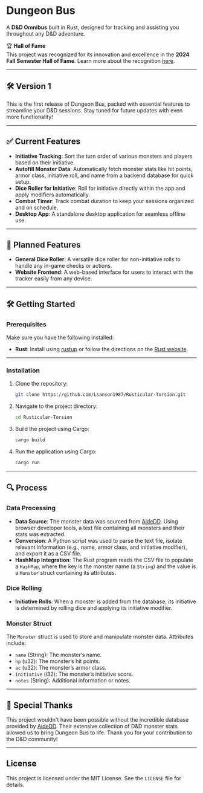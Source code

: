 # Dungeon Bus

A **D&D Omnibus** built in Rust, designed for tracking and assisting you throughout any D&D adventure.

🏆 **Hall of Fame**  
This project was recognized for its innovation and excellence in the **2024 Fall Semester Hall of Fame**. Learn more about the recognition [here](https://example.com/hall-of-fame).

---

## 🛠️ Version 1  
This is the first release of Dungeon Bus, packed with essential features to streamline your D&D sessions. Stay tuned for future updates with even more functionality!

---

## ✅ Current Features

- **Initiative Tracking**: Sort the turn order of various monsters and players based on their initiative.
- **Autofill Monster Data**: Automatically fetch monster stats like hit points, armor class, initiative roll, and name from a backend database for quick setup.
- **Dice Roller for Initiative**: Roll for initiative directly within the app and apply modifiers automatically.
- **Combat Timer**: Track combat duration to keep your sessions organized and on schedule.
- **Desktop App**: A standalone desktop application for seamless offline use.

---

## 🚀 Planned Features

- **General Dice Roller**: A versatile dice roller for non-initiative rolls to handle any in-game checks or actions.
- **Website Frontend**: A web-based interface for users to interact with the tracker easily from any device.

---

## 🛠️ Getting Started

### Prerequisites

Make sure you have the following installed:

- **Rust**: Install using [rustup](https://rustup.rs/) or follow the directions on the [Rust website](https://www.rust-lang.org/tools/install).

---

### Installation

1. Clone the repository:

   ```bash
   git clone https://github.com/Lsanson1987/Rusticular-Torsion.git
   ```

2. Navigate to the project directory:

   ```bash
   cd Rusticular-Torsion
   ```

3. Build the project using Cargo:

   ```bash
   cargo build
   ```

4. Run the application using Cargo:

   ```bash
   cargo run
   ```

---

## 🔍 Process

### Data Processing

- **Data Source**: The monster data was sourced from [AideDD](https://www.aidedd.org/dnd-filters/monsters.php). Using browser developer tools, a text file containing all monsters and their stats was extracted.
- **Conversion**: A Python script was used to parse the text file, isolate relevant information (e.g., name, armor class, and initiative modifier), and export it as a CSV file.
- **HashMap Integration**: The Rust program reads the CSV file to populate a `HashMap`, where the key is the monster name (a `String`) and the value is a `Monster` struct containing its attributes.

### Dice Rolling

- **Initiative Rolls**: When a monster is added from the database, its initiative is determined by rolling dice and applying its initiative modifier.

### Monster Struct

The `Monster` struct is used to store and manipulate monster data. Attributes include:

- `name` (String): The monster’s name.
- `hp` (u32): The monster’s hit points.
- `ac` (u32): The monster’s armor class.
- `initiative` (i32): The monster’s initiative score.
- `notes` (String): Additional information or notes.

---

## 🙏 Special Thanks

This project wouldn't have been possible without the incredible database provided by [AideDD](https://www.aidedd.org/dnd-filters/monsters.php). Their extensive collection of D&D monster stats allowed us to bring Dungeon Bus to life. Thank you for your contribution to the D&D community!

---

## License

This project is licensed under the MIT License. See the `LICENSE` file for details.
